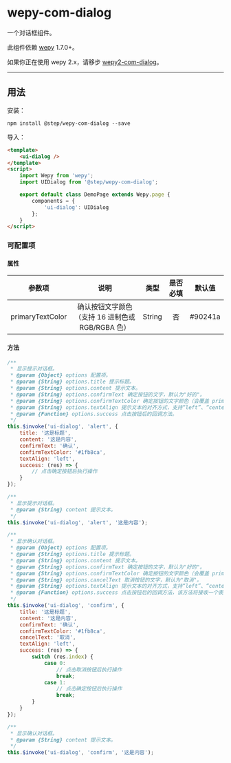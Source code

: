 # wepy-com-dialog

一个对话框组件。

此组件依赖 [wepy](https://github.com/Tencent/wepy) 1.7.0+。

如果你正在使用 wepy 2.x，请移步 [wepy2-com-dialog](https://github.com/fudiwei/wepy2-com-dialog)。

---

## 用法

安装：

``` shell
npm install @step/wepy-com-dialog --save
```

导入：

``` html
<template>
    <ui-dialog />
</template>
<script>
    import Wepy from 'wepy';
    import UIDialog from '@step/wepy-com-dialog';

    export default class DemoPage extends Wepy.page {
        components = {
            'ui-dialog': UIDialog
        };
    }
</script>
```

### 可配置项

#### 属性

参数项 | 说明 | 类型 | 是否必填 | 默认值
:---: | :--: | :--: | :---: | :---:
primaryTextColor | 确认按钮文字颜色<br>（支持 16 进制色或 RGB/RGBA 色） | String | 否 | #90241a |

#### 方法

``` javascript
/**
 * 显示提示对话框。
 * @param {Object} options 配置项。
 * @param {String} options.title 提示标题。
 * @param {String} options.content 提示文本。
 * @param {String} options.confirmText 确定按钮的文字，默认为"好的"。
 * @param {String} options.confirmTextColor 确定按钮的文字颜色（会覆盖 primaryTextColor 属性）。
 * @param {String} options.textAlign 提示文本的对齐方式，支持“left”、“center”、“right”，默认值为“center”。
 * @param {Function} options.success 点击按钮后的回调方法。
 */
this.$invoke('ui-dialog', 'alert', {
    title: '这是标题',
    content: '这是内容',
    confirmText: '确认',
    confirmTextColor: '#1fb8ca',
    textAlign: 'left',
    success: (res) => {
        // 点击确定按钮后执行操作
    }
});

/**
 * 显示提示对话框。
 * @param {String} content 提示文本。
 */
this.$invoke('ui-dialog', 'alert', '这是内容');

/**
 * 显示确认对话框。
 * @param {Object} options 配置项。
 * @param {String} options.title 提示标题。
 * @param {String} options.content 提示文本。
 * @param {String} options.confirmText 确定按钮的文字，默认为"好的"。
 * @param {String} options.confirmTextColor 确定按钮的文字颜色（会覆盖 primaryTextColor 属性）。
 * @param {String} options.cancelText 取消按钮的文字，默认为"取消"。
 * @param {String} options.textAlign 提示文本的对齐方式，支持“left”、“center”、“right”，默认值为“center”。
 * @param {Function} options.success 点击按钮后的回调方法，该方法将接收一个表示被点击按钮索引的参数。
 */
this.$invoke('ui-dialog', 'confirm', {
    title: '这是标题',
    content: '这是内容',
    confirmText: '确认',
    confirmTextColor: '#1fb8ca',
    cancelText: '取消',
    textAlign: 'left',
    success: (res) => {
        switch (res.index) {
            case 0:
                // 点击取消按钮后执行操作
                break;
            case 1:
                // 点击确定按钮后执行操作
                break;
        }
    }
});

/**
 * 显示确认对话框。
 * @param {String} content 提示文本。
 */
this.$invoke('ui-dialog', 'confirm', '这是内容');
```
